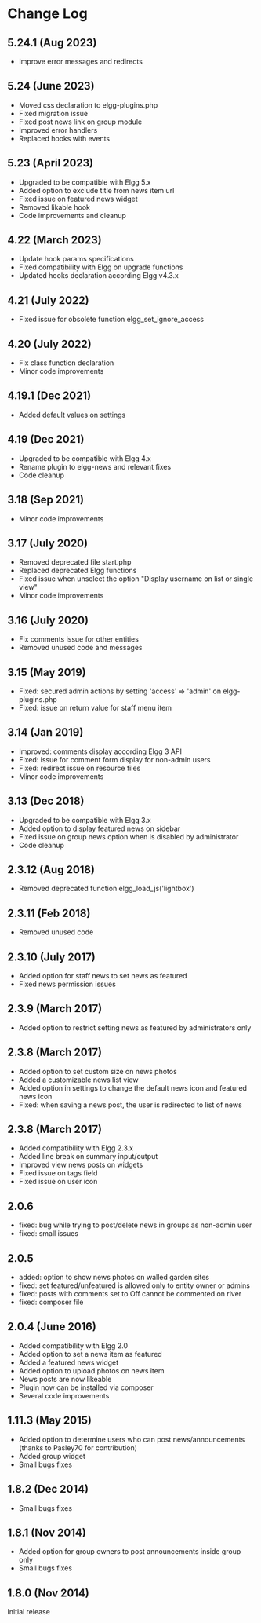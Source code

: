 # Change Log

## 5.24.1 (Aug 2023)

- Improve error messages and redirects

## 5.24 (June 2023)
- Moved css declaration to elgg-plugins.php
- Fixed migration issue
- Fixed post news link on group module
- Improved error handlers
- Replaced hooks with events


## 5.23 (April 2023)
- Upgraded to be compatible with Elgg 5.x
- Added option to exclude title from news item url
- Fixed issue on featured news widget
- Removed likable hook
- Code improvements and cleanup

## 4.22 (March 2023)
- Update hook params specifications
- Fixed compatibility with Elgg on upgrade functions
- Updated hooks declaration according Elgg v4.3.x

## 4.21 (July 2022)

- Fixed issue for obsolete function elgg_set_ignore_access

## 4.20 (July 2022)

- Fix class function declaration
- Minor code improvements

## 4.19.1 (Dec 2021)

- Added default values on settings

## 4.19 (Dec 2021)

- Upgraded to be compatible with Elgg 4.x
- Rename plugin to elgg-news and relevant fixes
- Code cleanup

## 3.18 (Sep 2021)

- Minor code improvements

## 3.17 (July 2020)

- Removed deprecated file start.php
- Replaced deprecated Elgg functions
- Fixed issue when unselect the option "Display username on list or single view"
- Minor code improvements

## 3.16 (July 2020)

- Fix comments issue for other entities
- Removed unused code and messages

## 3.15 (May 2019)

- Fixed: secured admin actions by setting 'access' => 'admin' on elgg-plugins.php
- Fixed: issue on return value for staff menu item

## 3.14 (Jan 2019)

- Improved: comments display according Elgg 3 API
- Fixed: issue for comment form display for non-admin users
- Fixed: redirect issue on resource files
- Minor code improvements

## 3.13 (Dec 2018)

- Upgraded to be compatible with Elgg 3.x
- Added option to display featured news on sidebar
- Fixed issue on group news option when is disabled by administrator
- Code cleanup

## 2.3.12 (Aug 2018)

- Removed deprecated function elgg_load_js('lightbox')

## 2.3.11 (Feb 2018)

- Removed unused code

## 2.3.10 (July 2017)

- Added option for staff news to set news as featured
- Fixed news permission issues

## 2.3.9 (March 2017)

- Added option to restrict setting news as featured by administrators only

## 2.3.8 (March 2017)

- Added option to set custom size on news photos
- Added a customizable news list view
- Added option in settings to change the default news icon and featured news icon
- Fixed: when saving a news post, the user is redirected to list of news

## 2.3.8 (March 2017)

- Added compatibility with Elgg 2.3.x
- Added line break on summary input/output 
- Improved view news posts on widgets
- Fixed issue on tags field
- Fixed issue on user icon

## 2.0.6 

- fixed: bug while trying to post/delete news in groups as non-admin user
- fixed: small issues

## 2.0.5

- added: option to show news photos on walled garden sites
- fixed: set featured/unfeatured is allowed only to entity owner or admins
- fixed: posts with comments set to Off cannot be commented on river
- fixed: composer file

## 2.0.4 (June 2016)

- Added compatibility with Elgg 2.0
- Added option to set a news item as featured
- Added a featured news widget 
- Added option to upload photos on news item
- News posts are now likeable 
- Plugin now can be installed via composer
- Several code improvements

## 1.11.3 (May 2015)

- Added option to determine users who can post news/announcements (thanks to Pasley70 for contribution)
- Added group widget
- Small bugs fixes

## 1.8.2 (Dec 2014)

- Small bugs fixes

## 1.8.1 (Nov 2014)

- Added option for group owners to post announcements inside group only
- Small bugs fixes

## 1.8.0 (Nov 2014)

Initial release